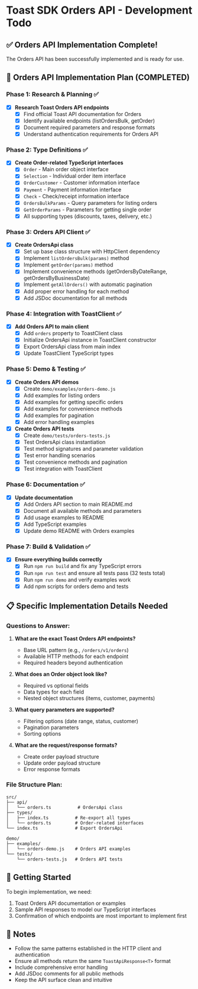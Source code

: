 # Toast SDK Orders API - Development Todo

## ✅ Orders API Implementation Complete!

The Orders API has been successfully implemented and is ready for use.

## 🎯 Orders API Implementation Plan (COMPLETED)

### Phase 1: Research & Planning ✅
- [x] **Research Toast Orders API endpoints**
  - [x] Find official Toast API documentation for Orders
  - [x] Identify available endpoints (listOrdersBulk, getOrder)
  - [x] Document required parameters and response formats
  - [x] Understand authentication requirements for Orders API

### Phase 2: Type Definitions ✅
- [x] **Create Order-related TypeScript interfaces**
  - [x] `Order` - Main order object interface
  - [x] `Selection` - Individual order item interface
  - [x] `OrderCustomer` - Customer information interface
  - [x] `Payment` - Payment information interface
  - [x] `Check` - Check/receipt information interface
  - [x] `OrdersBulkParams` - Query parameters for listing orders
  - [x] `GetOrderParams` - Parameters for getting single order
  - [x] All supporting types (discounts, taxes, delivery, etc.)

### Phase 3: Orders API Client ✅
- [x] **Create OrdersApi class**
  - [x] Set up base class structure with HttpClient dependency
  - [x] Implement `listOrdersBulk(params)` method
  - [x] Implement `getOrder(params)` method
  - [x] Implement convenience methods (getOrdersByDateRange, getOrdersByBusinessDate)
  - [x] Implement `getAllOrders()` with automatic pagination
  - [x] Add proper error handling for each method
  - [x] Add JSDoc documentation for all methods

### Phase 4: Integration with ToastClient ✅
- [x] **Add Orders API to main client**
  - [x] Add `orders` property to ToastClient class
  - [x] Initialize OrdersApi instance in ToastClient constructor
  - [x] Export OrdersApi class from main index
  - [x] Update ToastClient TypeScript types

### Phase 5: Demo & Testing ✅
- [x] **Create Orders API demos**
  - [x] Create `demo/examples/orders-demo.js`
  - [x] Add examples for listing orders
  - [x] Add examples for getting specific orders
  - [x] Add examples for convenience methods
  - [x] Add examples for pagination
  - [x] Add error handling examples

- [x] **Create Orders API tests**
  - [x] Create `demo/tests/orders-tests.js`
  - [x] Test OrdersApi class instantiation
  - [x] Test method signatures and parameter validation
  - [x] Test error handling scenarios
  - [x] Test convenience methods and pagination
  - [x] Test integration with ToastClient

### Phase 6: Documentation ✅
- [x] **Update documentation**
  - [x] Add Orders API section to main README.md
  - [x] Document all available methods and parameters
  - [x] Add usage examples to README
  - [x] Add TypeScript examples
  - [x] Update demo README with Orders examples

### Phase 7: Build & Validation ✅
- [x] **Ensure everything builds correctly**
  - [x] Run `npm run build` and fix any TypeScript errors
  - [x] Run `npm run test` and ensure all tests pass (32 tests total)
  - [x] Run `npm run demo` and verify examples work
  - [x] Add npm scripts for orders demo and tests

## 📋 Specific Implementation Details Needed

### Questions to Answer:
1. **What are the exact Toast Orders API endpoints?**
   - Base URL pattern (e.g., `/orders/v1/orders`)
   - Available HTTP methods for each endpoint
   - Required headers beyond authentication

2. **What does an Order object look like?**
   - Required vs optional fields
   - Data types for each field
   - Nested object structures (items, customer, payments)

3. **What query parameters are supported?**
   - Filtering options (date range, status, customer)
   - Pagination parameters
   - Sorting options

4. **What are the request/response formats?**
   - Create order payload structure
   - Update order payload structure
   - Error response formats

### File Structure Plan:
```
src/
├── api/
│   └── orders.ts          # OrdersApi class
├── types/
│   ├── index.ts          # Re-export all types
│   └── orders.ts         # Order-related interfaces
└── index.ts              # Export OrdersApi

demo/
├── examples/
│   └── orders-demo.js    # Orders API examples
└── tests/
    └── orders-tests.js   # Orders API tests
```

## 🚀 Getting Started

To begin implementation, we need:
1. Toast Orders API documentation or examples
2. Sample API responses to model our TypeScript interfaces
3. Confirmation of which endpoints are most important to implement first

## 📝 Notes

- Follow the same patterns established in the HTTP client and authentication
- Ensure all methods return the same `ToastApiResponse<T>` format
- Include comprehensive error handling
- Add JSDoc comments for all public methods
- Keep the API surface clean and intuitive
